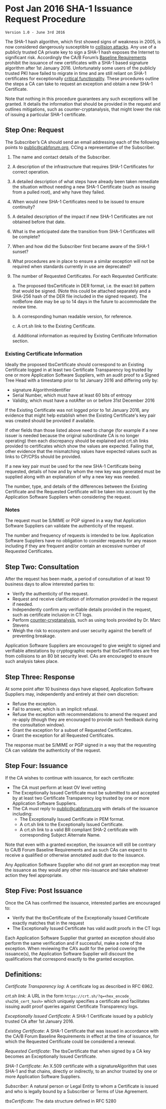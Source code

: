 # Post Jan 2016 SHA-1 Issuance Request Procedure

	Version 1.0 - June 3rd 2016

The SHA-1 hash algorithm, which first showed signs of weakness in 2005, is now considered dangerously susceptible to [collision attacks][1].  Any use of a publicly trusted CA private key to sign a SHA-1 hash exposes the Internet to significant risk.  Accordingly the CA/B Forum’s [Baseline Requirements][2] prohibit the issuance of new certificates with a SHA-1 based signature algorithm after 1st January 2016. Unfortunately some users of the publicly trusted PKI have failed to migrate in time and are still reliant on SHA-1 certificates for exceptionally [critical functionality][3].  These procedures outline the steps a CA can take to request an exception and obtain a new SHA-1 Certificate.

Note that nothing in this procedure guarantees any such exceptions will be granted.  It details the information that should be provided in the request and outlines mitigations, such as counter-cryptanalysis, that might lower the risk of issuing a particular SHA-1 certificate.

[1]: https://sites.google.com/site/itstheshappening/
[2]: https://github.com/cabforum/documents/blob/master/docs/BR.md#713-algorithm-object-identifiers
[3]: https://blog.mozilla.org/security/2016/02/24/payment-processors-still-using-weak-crypto/


## Step One: Request

The Subscriber’s CA should send an email addressing each of the following points to public@cabforum.org, CCing a representative of the Subscriber.

1. The name and contact details of the Subscriber.
2. A description of the infrastructure that requires SHA-1 Certificates for correct operation.
3. A detailed description of what steps have already been taken remediate the situation without needing a new SHA-1 Certificate (such as issuing from a pulled root), and why have they failed.
4. When would new SHA-1 Certificates need to be issued to ensure continuity?
5. A detailed description of the impact if new SHA-1 Certificates are not obtained before that date.
6. What is the anticipated date the transition from SHA-1 Certificates will be complete?
7. When and how did the Subscriber first became aware of the SHA-1 sunset?
8. What procedures are in place to ensure a similar exception will not be required when standards currently in use are deprecated?
9. The number of Requested Certificates.
For each Requested Certificate:

	a. The proposed tbsCertificate in DER format, i.e. the exact bit pattern that would be signed. (Note this could be attached separately and a SHA-256 hash of the DER file included in the signed request).  The notBefore date may be up to 14 days in the future to accommodate the review time.
	
	b. A corresponding human readable version, for reference.

	c. A crt.sh link to the Existing Certificate.

	d. Additional information as required by Existing Certificate Information section.

### Existing Certificate Information

Ideally the proposed tbsCertificate should correspond to an Existing Certificate logged in at least two Certificate Transparency log trusted by one or more Application Software Suppliers, with an audit proof to a Signed Tree Head with a timestamp prior to 1st January 2016 and differing only by:

* signature AlgorithmIdentifier
* Serial Number, which must have at least 60 bits of entropy
* Validity, which must have a notAfter on or before 31st December 2016

If the Existing Certificate was not logged prior to 1st January 2016, any evidence that might help establish when the Existing Certificate's key pair was created should be provided if available.

If other fields than those listed above need to change (for example if a new issuer is needed because the original subordinate CA is no longer operating) then each discrepancy should be explained and crt.sh links provided to certificates which show the values are expected. Failing that, other evidence that the mismatching values have expected values such as links to CP/CPSs should be provided.

If a new key pair must be used for the new SHA-1 Certificate being requested, details of how and by whom the new key was generated must be supplied along with an explanation of why a new key was needed.

The number, type, and details of the differences between the Existing Certificate and the Requested Certificate will be taken into account by the Application Software Suppliers when considering the request.

### Notes

The request must be S/MIME or PGP signed in a way that Application Software Suppliers can validate the authenticity of the request.

The number and frequency of requests is intended to be low. Application Software Suppliers have no obligation to consider requests for any reason including if they are frequent and/or contain an excessive number of Requested Certificates.

## Step Two: Consultation

After the request has been made, a period of consultation of at least 10 business days to allow interested parties to:

* Verify the authenticity of the request.
* Request and receive clarification of information provided in the request if needed.
* Independently confirm any verifiable details provided in the request, such as certificate inclusion in CT logs.
* Perform [counter-cryptanalysis][4], such as using tools provided by Dr. Marc Stevens
* Weigh the risk to ecosystem and user security against the benefit of preventing breakage.

Application Software Suppliers are encouraged to give weight to signed and verifiable attestations by cryptographic experts that tbsCertificates are free from collisions to an 80 bit security level.  CAs are encouraged to ensure such analysis takes place.

[4]: https://marc-stevens.nl/research/

## Step Three: Response

At some point after 10 business days have elapsed, Application Software Suppliers may, independently and entirely at their own discretion:

* Refuse the exception.
* Fail to answer, which is an implicit refusal.
* Refuse the exception with recommendations to amend the request and re-apply (though they are encouraged to provide such feedback during the consultation window).
* Grant the exception for a subset of Requested Certificates.
* Grant the exception for all Requested Certificates.

The response must be S/MIME or PGP signed in a way that the requesting CA can validate the authenticity of the request.

## Step Four: Issuance

If the CA wishes to continue with issuance, for each certificate:

* The CA must perform at least OV level vetting
* The Exceptionally Issued Certificate must be submitted to and accepted by at least two Certificate Transparency log trusted by one or more Application Software Suppliers.
* The CA must reply to public@cabforum.org with details of the issuance including:
	* The Exceptionally Issued Certificate in PEM format.
	* A crt.sh link to the Exceptionally Issued Certificate.
	* A crt.sh link to a valid BR compliant SHA-2 certificate with corresponding Subject Alternate Name.

Note that even with a granted exception, the issuance will still be contrary to CA/B Forum Baseline Requirements and as such CAs can expect to receive a qualified or otherwise annotated audit due to the issuance.

Any Application Software Supplier who did not grant an exception may treat the issuance as they would any other mis-issuance and take whatever action they feel appropriate.

## Step Five: Post Issuance

Once the CA has confirmed the issuance, interested parties are encouraged to:

* Verify that the tbsCertificate of the Exceptionally Issued Certificate exactly matches that in the request
* The Exceptionally Issued Certificate has valid audit proofs in the CT logs

Each Application Software Supplier that granted an exception should also perform the same verification and if successful, make a note of the exception.  When reviewing the CA’s audit for the period covering the issuance(s), the Application Software Supplier will discount the qualifications that correspond exactly to the granted exception.

## Definitions:

_Certificate Transparency log_: A certificate log as described in RFC 6962.

_crt.sh link_: A URL in the form `https://crt.sh/?q=<hex_encode_ sha256_cert_hash>` which uniquely specifies a certificate and facilitates issuing audit proof queries against Certificate Transparency logs.

_Exceptionally Issued Certificate_: A SHA-1 Certificate issued by a publicly trusted CA after 1st January 2016.

_Existing Certificate_: A SHA-1 Certificate that was issued in accordance with the CA/B Forum Baseline Requirements in effect at the time of issuance, for which the Requested Certificate could be considered a renewal.

_Requested Certificate_: The tbsCertificate that when signed by a CA key becomes an Exceptionally Issued Certificate.

_SHA-1 Certificate_: An X.509 certificate with a signatureAlgorithm that uses SHA-1 and that chains, directly or indirectly, to an anchor trusted by one or more Application Software Suppliers.

_Subscriber_: A natural person or Legal Entity to whom a Certificate is issued and who is legally bound by a Subscriber or Terms of Use Agreement.

_tbsCertificate_: The data structure defined in RFC 5280